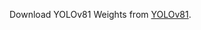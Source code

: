 Download YOLOv81 Weights from [YOLOv81](https://github.com/ultralytics/assets/releases/download/v0.0.0/yolov8l.pt).
